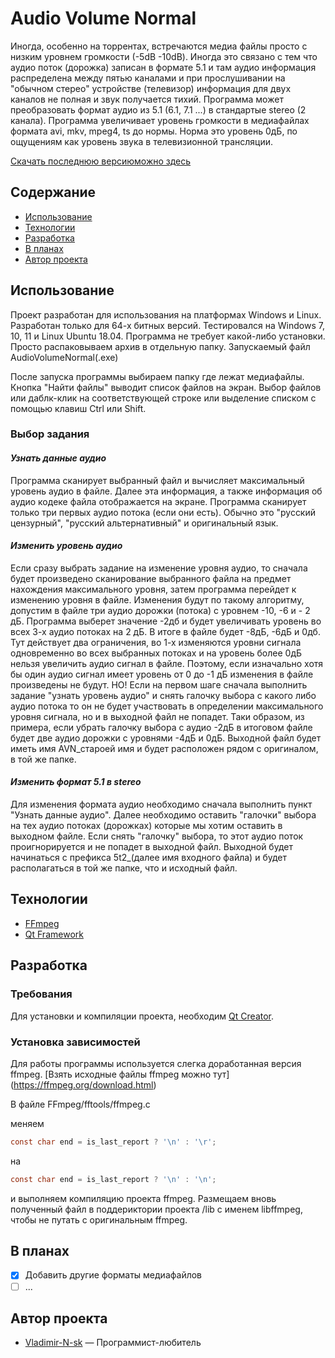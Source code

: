 # Audio Volume Normal
Иногда, особенно на торрентах, встречаются медиа файлы просто с низким уровнем громкости (-5dB -10dB).
Иногда это связано с тем что аудио поток (дорожка) записан в формате 5.1 и там аудио информация
распределена между пятью каналами и при прослушивании на "обычном стерео" устройстве (телевизор)
информация для двух каналов не полная и звук получается тихий.
Программа может преобразовать формат аудио из 5.1 (6.1, 7.1 ...) в стандартые stereo (2 канала).
Программа увеличивает уровень громкости в медиафайлах формата avi, mkv, mpeg4, ts до нормы.
Норма это уровень 0дБ, по ощущениям как уровень звука в телевизионной трансляции.

[Скачать последнюю версиюможно здесь](https://github.com/Vladimir-N-sk/AudioVolumeNormal/releases/latest)

## Содержание
- [Использование](#использование)
- [Технологии](#технологии)
- [Разработка](#разработка)
- [В планах](#в-планах)
- [Автор проекта](#автор-проекта)

## Использование
Проект разработан для использования на платформах Windows и Linux. Разработан только для 64-х битных версий.
Тестировался на Windows 7, 10, 11 и Linux Ubuntu 18.04.
Программа не требует какой-либо установки. Просто распаковываем архив в отдельную папку.
Запускаемый файл AudioVolumeNormal(.exe)

После запуска программы выбираем папку где лежат медиафайлы.  Кнопка "Найти файлы" выводит список
файлов на экран. Выбор файлов или даблк-клик на соответствующей строке или выделение списком с помощью
клавиш Ctrl или Shift.

### Выбор задания
#### *Узнать данные аудио*
Программа сканирует выбранный файл и вычисляет максимальный уровень аудио в файле. Далее эта информация, а также информация об
аудио кодеке файла отображается на экране. Программа сканирует только три первых аудио потока (если они есть).
Обычно это "русский цензурный", "русский альтернативный" и оригинальный язык.

#### *Изменить уровень аудио*
Если сразу выбрать задание на изменение уровня аудио, то сначала будет произведено сканирование выбранного файла на предмет
нахождения максимального уровня, затем программа перейдет к изменению уровня в файле.
Изменения будут по такому алгоритму, допустим в файле три аудио дорожки (потока) с уровнем -10, -6 и - 2 дБ.
Программа выберет значение -2дб и будет увеличивать уровень во всех 3-х аудио потоках на 2 дБ. В итоге в файле будет
-8дБ, -6дБ и 0дб. Тут действует два ограничения, во 1-х изменяются уровни сигнала одновременно во всех выбранных потоках и
на уровень более 0дБ нельзя увеличить аудио сигнал в файле. Поэтому, если изначально хотя бы один аудио сигнал имеет
уровень от 0 до -1 дБ изменения в файле произведены не будут.
НО! Если на первом шаге сначала выполнить задание "узнать уровень аудио" и снять галочку выбора с какого либо аудио потока
то он не будет участвовать в определении максимального уровня сигнала, но и в выходной файл не попадет. Таки образом, из примера, если убрать галочку выбора с аудио -2дБ в итоговом файле будет две аудио дорожки с уровнями -4дБ и 0дБ.
Выходной файл будет иметь имя AVN_староей имя и будет расположен рядом с оригиналом, в той же папке.

#### *Изменить формат 5.1 в stereo*
Для изменения формата аудио необходимо сначала выполнить пункт "Узнать данные аудио". Далее необходимо оставить "галочки"
выбора на тех аудио потоках (дорожках) которые мы хотим оставить в выходном файле. Если снять "галочку" выбора, то этот аудио
поток проигнорируется и не попадет в выходной файл. Выходной будет начинаться с префикса 5t2_(далее имя входного файла) и будет
располагаться в той же папке, что и исходный файл.


## Технологии
- [FFmpeg](https://ffmpeg.org/)
- [Qt Framework](https://www.qt.io/product/framework)


## Разработка

### Требования
Для установки и компиляции проекта, необходим [Qt Creator](https://www.qt.io/product/development-tools).

### Установка зависимостей
Для работы программы используется слегка доработанная версия ffmpeg.
[Взять исходные файлы ffmpeg можно тут] (https://ffmpeg.org/download.html)

В файле FFmpeg/fftools/ffmpeg.c

меняем
```c
const char end = is_last_report ? '\n' : '\r';
```
на
```c
const char end = is_last_report ? '\n' : '\n';
```
и выполняем компиляцию проекта ffmpeg.
Размещаем вновь полученный файл в поддериктории проекта /lib с именем libffmpeg, чтобы не путать с оригинальным ffmpeg.

## В планах
- [x] Добавить другие форматы медиафайлов
- [ ] ...

## Автор проекта

- [Vladimir-N-sk](alvladnik@gmail.com) — Программист-любитель
